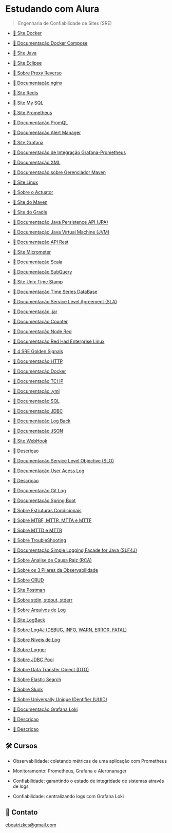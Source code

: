 # Estudando com Alura

> Engenharia de Confiabilidade de Sites (SRE)

- [🔗 Site Docker](https://www.docker.com)

- [🔗 Documentação Docker Compose](https://docs.docker.com/compose/)

- [🔗 Site Java](https://www.java.com/pt-BR/)

- [🔗 Site Eclipse](https://eclipseide.org)

- [🔗 Sobre Proxy Reverso](https://kinsta.com/pt/blog/proxy-reverso/)

- [🔗 Documentação nginx](https://hub.docker.com/_/nginx)

- [🔗 Site Redis](https://redis.io)

- [🔗 Site My SQL](https://www.mysql.com)

- [🔗 Site Prometheus](https://prometheus.io)

- [🔗 Documentação PromQL](https://lobocode.github.io/2023/03/19/promql/)

- [🔗 Documentação Alert Manager](https://prometheus.io/docs/alerting/latest/alertmanager/)

- [🔗 Site Grafana](https://grafana.com)

- [🔗 Documentação de Integração Grafana-Prometheus](https://prometheus.io/docs/visualization/grafana/)

- [🔗 Documentação XML](https://www.devmedia.com.br/introducao-a-xml-regras-de-sintaxe/24971)

- [🔗 Documentação sobre Gerenciador Maven](https://www.devmedia.com.br/gerenciando-projetos-com-maven/10823)

- [🔗 Site Linux](https://www.kernel.org)

- [🔗 Sobre o Actuator](https://medium.com/@sumanas27/what-is-spring-boot-actuator-a16c1ea3da1a)

- [🔗 Site do Maven](https://maven.apache.org)

- [🔗 Site do Gradle](https://gradle.org)

- [🔗 Documentação Java Persistence API (JPA)](https://www.devmedia.com.br/introducao-a-jpa-java-persistence-api/28173)

- [🔗 Documentação Java Virtual Machine (JVM)](https://www.google.com/search?client=opera&q=JVM&sourceid=opera&ie=UTF-8&oe=UTF-8)

- [🔗 Documentação API Rest](https://dev.delivery/documentacao-api-rest/)

- [🔗 Site Micrometer](https://micrometer.io)

- [🔗 Documentação Scala](https://docs.scala-lang.org/pt-br/tour/tour-of-scala.html)

- [🔗 Documentação SubQuery](https://www.devmedia.com.br/sql-subquery/41226)

- [🔗 Site Unix Time Stamp](https://www.unixtimestamp.com)

- [🔗 Documentação Time Series DataBase](https://www.influxdata.com/time-series-database/)

- [🔗 Documentação Service Level Agreement (SLA)](https://www.opservices.com.br/o-que-e-sla/)

- [🔗 Documentação .jar](https://www.reviversoft.com/pt/file-extensions/jar)

- [🔗 Documentação Counter](https://www.wikiwand.com/en/Counter-development)

- [🔗 Documentação Node Red](https://nodered.org/docs/)

- [🔗 Documentação Red Had Enterprise Linux](https://access.redhat.com/documentation/pt-br/red_hat_enterprise_linux/8/html/configuring_basic_system_settings/_online_documentation_2)

- [🔗 4 SRE Golden Signals](https://www.blameless.com/blog/4-sre-golden-signals-what-they-are-and-why-they-matter)

- [🔗 Documentação HTTP](https://developer.mozilla.org/pt-BR/docs/Web/HTTP)

- [🔗 Documentação Docker](https://docs.docker.com)

- [🔗 Documentação TCI IP](https://learn.microsoft.com/pt-br/sql/tools/configuration-manager/client-protocols-tcp-ip-properties-protocol-tab?view=sql-server-ver16)

- [🔗 Documentação .yml](https://www.reviversoft.com/pt/file-extensions/yml)

- [🔗 Documentação SQL](https://www.devmedia.com.br/exemplo/documentacao-sql/76)

- [🔗 Documentação JDBC](https://www.ibm.com/docs/pt-br/developer-for-zos/14.1?topic=support-what-is-jdbc#:~:text=JDBC%20significa%20Java™%20EE,interação%20do%20banco%20de%20dados.)

- [🔗 Documentação Log Back](https://logback.qos.ch/documentation.html)

- [🔗 Documentação JSON](https://www.devmedia.com.br/o-que-e-json/23166)

- [🔗 Site WebHook](https://webhook.site)

- [🔗 Descriçao](https://deskmanager.com.br/blog/slo/)

- [🔗 Documentação Service Level Objective (SLO)](https://deskmanager.com.br/blog/slo/)

- [🔗 Documentação User Acess Log](https://learn.microsoft.com/pt-br/windows-server/administration/user-access-logging/manage-user-access-logging)

- [🔗 Descriçao]([link](https://git-scm.com/docs/git-log/pt_BR))

- [🔗 Documentação Git Log](https://git-scm.com/docs/git-log/pt_BR)

- [🔗 Documentação Spring Boot](https://docs.spring.io/spring-boot/docs/current/reference/htmlsingle/)

- [🔗 Sobre Estruturas Condicionais](https://rockcontent.com/br/talent-blog/estruturas-condicionais-2/#:~:text=As%20estruturas%20condicionais%20permitem%20que,precisa%20saber%20como%20utilizá-las.)

- [🔗 Sobre MTBF, MTTR, MTTA e MTTF](https://www.atlassian.com/br/incident-management/kpis/common-metrics)

- [🔗 Sobre MTTD e MTTR](https://blog.cubos.io/mttd-e-mttr-o-que-sao-e-por-que-dar-atencao/)

- [🔗 Sobre TroubleShooting](https://4infra.com.br/troubleshooting-o-que-e-e-como-aplica-lo-o-que-e-e-como-aplica-lo/)

- [🔗 Documentação Simple Logging Facade for Java (SLF4J)](https://www.slf4j.org)

- [🔗 Sobre Analise de Causa Raiz (RCA)](https://www.fm2s.com.br/blog/analise-de-causa-raiz)

- [🔗 Sobre os 3 Pilares da Observabilidade](https://www.opservices.com.br/pilares-da-observabilidade/)

- [🔗 Sobre CRUD](https://blog.betrybe.com/tecnologia/crud-operacoes-basicas/)

- [🔗 Site Postman](https://www.postman.com)

- [🔗 Sobre stdin, stdout, stderr](https://learn.microsoft.com/pt-br/cpp/c-runtime-library/stdin-stdout-stderr?view=msvc-170)

- [🔗 Sobre Arquivos de Log](https://aws.amazon.com/pt/what-is/log-files/#:~:text=Arquivos%20de%20log%20são%20arquivos,servidor%20ou%20sistema%20de%20TI.)

- [🔗 Site LogBack](https://logback.qos.ch)

- [🔗 Sobre Log4J (DEBUG, INFO, WARN, ERROR, FATAL)](https://www.devmedia.com.br/introducao-ao-log4j/28602)

- [🔗 Sobre Niveis de Log](https://www.ibm.com/docs/pt-br/was/9.0.5?topic=logger-log-levels)

- [🔗 Sobre Logger](https://www.ibm.com/docs/pt-br/was/8.5.5?topic=ujlia-using-logger-1)

- [🔗 Sobre JDBC Pool](https://www.progress.com/tutorials/jdbc/jdbc-jdbc-connection-pooling)

- [🔗 Sobre Data Transfer Object (DTO)](https://fullcycle.com.br/o-que-e-dto/#:~:text=DTO%20(Data%20Transfer%20Object)%20é,trafegam%20dentro%20de%20um%20sistema.)

- [🔗 Sobre Elastic Search](https://www.elastic.co/pt/what-is/elasticsearch)

- [🔗 Sobre Slunk](https://medium.com/fora-de-assunto/splunk-o-que-é-quais-são-os-seus-componentes-e-guia-de-instalação-796ffe3f05d1)

- [🔗 Sobre Universally Unique IDentifier (UUID)](https://medium.com/trainingcenter/o-que-é-uuid-porque-usá-lo-ad7a66644a2b)

- [🔗 Documentação Grafana Loki](https://grafana.com/docs/loki/latest/)

- [🔗 Descriçao](link)

- [🔗 Descriçao](link)

## 🛠 Cursos

- Observabilidade: coletando métricas de uma aplicação com Prometheus

- Monitoramento: Prometheus, Grafana e Alertmanager

- Confiabilidade: garantindo o estado de integridade de sistemas através de logs

- Confiabilidade: centralizando logs com Grafana Loki

## 💙 Contato

ebeatrizkcs@gmail.com
